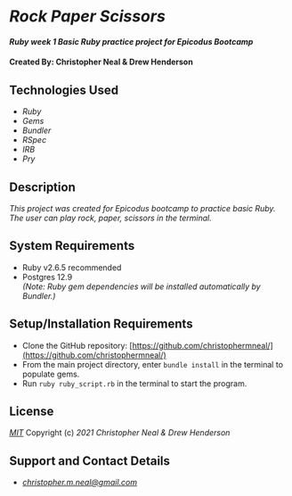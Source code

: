 # _Rock Paper Scissors_

#### _Ruby week 1 Basic Ruby practice project for Epicodus Bootcamp_

#### Created By: **Christopher Neal & Drew Henderson**


## Technologies Used

* _Ruby_
* _Gems_
* _Bundler_
* _RSpec_
* _IRB_
* _Pry_

## Description

_This project was created for Epicodus bootcamp to practice basic Ruby. The user can play rock, paper, scissors in the terminal._

## System Requirements

* Ruby v2.6.5 recommended
* Postgres 12.9  
_(Note: Ruby gem dependencies will be installed automatically by Bundler.)_

## Setup/Installation Requirements

* Clone the GitHub repository: [https://github.com/christophermneal/](https://github.com/christophermneal/)
* From the main project directory, enter `bundle install` in the terminal to populate gems.
* Run `ruby ruby_script.rb` in the terminal to start the program.

## License

_[MIT](https://opensource.org/licenses/MIT)_
Copyright (c) _2021_ _Christopher Neal & Drew Henderson_

## Support and Contact Details
* _[christopher.m.neal@gmail.com](mailto:christopher.m.neal@gmail.com)_
